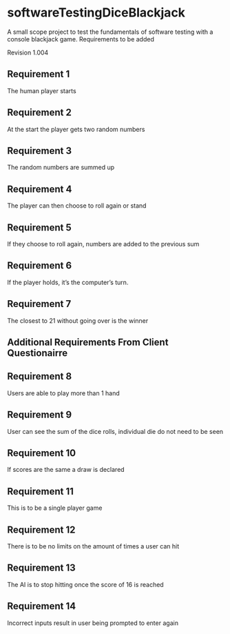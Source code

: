 # softwareTestingDiceBlackjack
A small scope project to test the fundamentals of software testing with a console blackjack game.
Requirements to be added

Revision 1.004

## Requirement 1
The human player starts

## Requirement 2
At the start the player gets two random numbers

## Requirement 3
The random numbers are summed up

## Requirement 4
The player can then choose to roll again or stand

## Requirement 5
If they choose to roll again, numbers are added to the previous sum

## Requirement 6
If the player holds, it’s the computer’s turn.

## Requirement 7
The closest to 21 without going over is the winner

## Additional Requirements From Client Questionairre

## Requirement 8
Users are able to play more than 1 hand

## Requirement 9
User can see the sum of the dice rolls, individual die do not need to be seen

## Requirement 10
If scores are the same a draw is declared

## Requirement 11
This is to be a single player game

## Requirement 12
There is to be no limits on the amount of times a user can hit

## Requirement 13
The AI is to stop hitting once the score of 16 is reached

## Requirement 14
Incorrect inputs result in user being prompted to enter again



